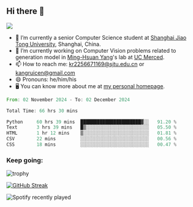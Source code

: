 ## Hi there 👋

![](https://komarev.com/ghpvc/?username=Kr-Panghu)
- 🌱 I’m currently a senior Computer Science student at [Shanghai Jiao Tong University](https://www.sjtu.edu.cn), Shanghai, China.
- 🔭 I’m currently working on Computer Vision problems related to generation model in [Ming-Hsuan Yang](https://faculty.ucmerced.edu/mhyang/)'s lab at [UC Merced](https://www.ucmerced.edu/).
- 📫 How to reach me: kr2256671169@sjtu.edu.cn or kangruicen@gmail.com
- 😄 Pronouns: he/him/his
- 🖥️ You can know more about me at [my personal homepage](https://kr-panghu.github.io).

<!--START_SECTION:waka-->

```rust
From: 02 November 2024 - To: 02 December 2024

Total Time: 66 hrs 30 mins

Python     60 hrs 39 mins  ██████████████████████▓░░   91.20 %
Text       3 hrs 39 mins   █▒░░░░░░░░░░░░░░░░░░░░░░░   05.50 %
HTML       1 hr 12 mins    ▒░░░░░░░░░░░░░░░░░░░░░░░░   01.81 %
CSV        22 mins         ░░░░░░░░░░░░░░░░░░░░░░░░░   00.56 %
CSS        18 mins         ░░░░░░░░░░░░░░░░░░░░░░░░░   00.47 %
```

<!--END_SECTION:waka-->

<h3 align="left">Keep going:</h3>

![trophy](https://github-profile-trophy.vercel.app/?username=Kr-Panghu&theme=onedark&title=MultiLanguage,Stars,Followers,Repositories,Commits,Experience)

[![GitHub Streak](https://github-readme-streak-stats.herokuapp.com/?user=Kr-Panghu)](https://git.io/streak-stats)

![Spotify recently played](https://spotify-recently-played-readme.vercel.app/api?user=313cmgdfngjjlfotpedtywb7cpca)
